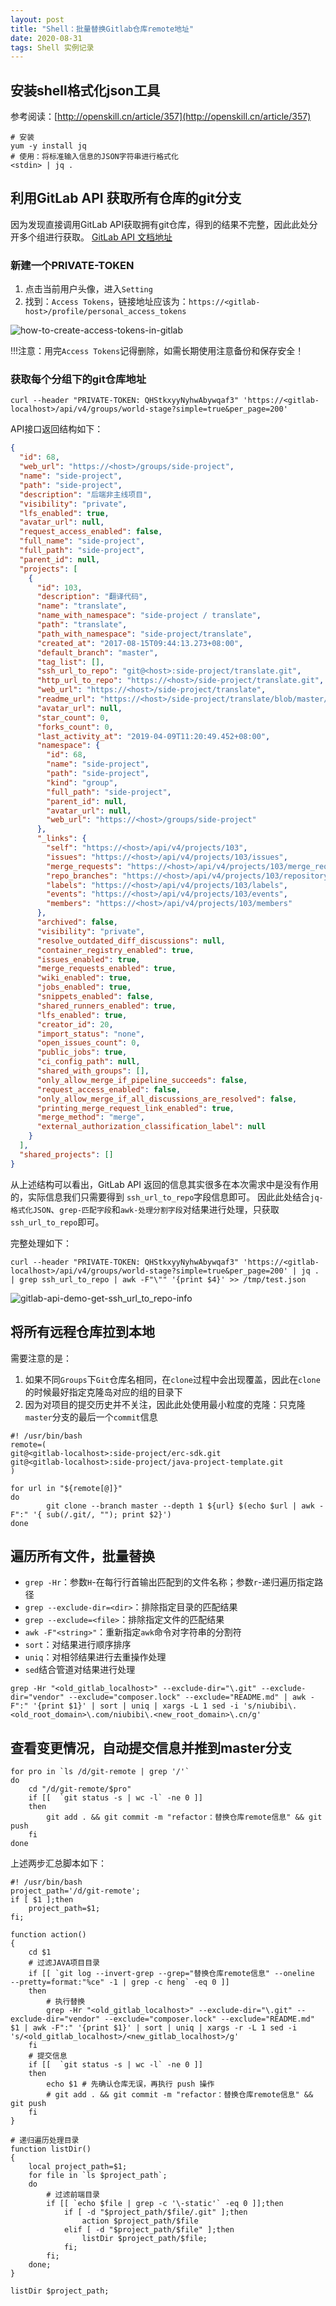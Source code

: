 ```yaml
---
layout: post
title: "Shell：批量替换Gitlab仓库remote地址"
date: 2020-08-31
tags: Shell 实例记录
---
```


## 安装shell格式化json工具
参考阅读：[http://openskill.cn/article/357](http://openskill.cn/article/357)

```shell
# 安装
yum -y install jq
# 使用：将标准输入信息的JSON字符串进行格式化
<stdin> | jq .
```

## 利用GitLab API 获取所有仓库的git分支
因为发现直接调用GitLab API获取拥有git仓库，得到的结果不完整，因此此处分开多个组进行获取。
[GitLab API 文档地址](https://docs.gitlab.com/ee/api/groups.html#list-a-groups-shared-projects)

### 新建一个PRIVATE-TOKEN
1. 点击当前用户头像，进入`Setting`
2. 找到：`Access Tokens`，链接地址应该为：`https://<gitlab-host>/profile/personal_access_tokens`

![how-to-create-access-tokens-in-gitlab](/images/article/gitlab-how-to-create-access-tokens.png)

!!!注意：用完`Access Tokens`记得删除，如需长期使用注意备份和保存安全！

### 获取每个分组下的git仓库地址

```shell
curl --header "PRIVATE-TOKEN: QHStkxyyNyhwAbywqaf3" 'https://<gitlab-localhost>/api/v4/groups/world-stage?simple=true&per_page=200' 
```

API接口返回结构如下：
```json
{
  "id": 68,
  "web_url": "https://<host>/groups/side-project",
  "name": "side-project",
  "path": "side-project",
  "description": "后端非主线项目",
  "visibility": "private",
  "lfs_enabled": true,
  "avatar_url": null,
  "request_access_enabled": false,
  "full_name": "side-project",
  "full_path": "side-project",
  "parent_id": null,
  "projects": [
    {
      "id": 103,
      "description": "翻译代码",
      "name": "translate",
      "name_with_namespace": "side-project / translate",
      "path": "translate",
      "path_with_namespace": "side-project/translate",
      "created_at": "2017-08-15T09:44:13.273+08:00",
      "default_branch": "master",
      "tag_list": [],
      "ssh_url_to_repo": "git@<host>:side-project/translate.git",
      "http_url_to_repo": "https://<host>/side-project/translate.git",
      "web_url": "https://<host>/side-project/translate",
      "readme_url": "https://<host>/side-project/translate/blob/master/README.md",
      "avatar_url": null,
      "star_count": 0,
      "forks_count": 0,
      "last_activity_at": "2019-04-09T11:20:49.452+08:00",
      "namespace": {
        "id": 68,
        "name": "side-project",
        "path": "side-project",
        "kind": "group",
        "full_path": "side-project",
        "parent_id": null,
        "avatar_url": null,
        "web_url": "https://<host>/groups/side-project"
      },
      "_links": {
        "self": "https://<host>/api/v4/projects/103",
        "issues": "https://<host>/api/v4/projects/103/issues",
        "merge_requests": "https://<host>/api/v4/projects/103/merge_requests",
        "repo_branches": "https://<host>/api/v4/projects/103/repository/branches",
        "labels": "https://<host>/api/v4/projects/103/labels",
        "events": "https://<host>/api/v4/projects/103/events",
        "members": "https://<host>/api/v4/projects/103/members"
      },
      "archived": false,
      "visibility": "private",
      "resolve_outdated_diff_discussions": null,
      "container_registry_enabled": true,
      "issues_enabled": true,
      "merge_requests_enabled": true,
      "wiki_enabled": true,
      "jobs_enabled": true,
      "snippets_enabled": false,
      "shared_runners_enabled": true,
      "lfs_enabled": true,
      "creator_id": 20,
      "import_status": "none",
      "open_issues_count": 0,
      "public_jobs": true,
      "ci_config_path": null,
      "shared_with_groups": [],
      "only_allow_merge_if_pipeline_succeeds": false,
      "request_access_enabled": false,
      "only_allow_merge_if_all_discussions_are_resolved": false,
      "printing_merge_request_link_enabled": true,
      "merge_method": "merge",
      "external_authorization_classification_label": null
    }
  ],
  "shared_projects": []
}
```

从上述结构可以看出，GitLab API 返回的信息其实很多在本次需求中是没有作用的，实际信息我们只需要得到 `ssh_url_to_repo`字段信息即可。
因此此处结合`jq-格式化JSON`、`grep-匹配字段`和`awk-处理分割字段`对结果进行处理，只获取`ssh_url_to_repo`即可。

完整处理如下：
```shell
curl --header "PRIVATE-TOKEN: QHStkxyyNyhwAbywqaf3" 'https://<gitlab-localhost>/api/v4/groups/world-stage?simple=true&per_page=200' | jq . | grep ssh_url_to_repo | awk -F"\"" '{print $4}' >> /tmp/test.json
```

![gitlab-api-demo-get-ssh_url_to_repo-info](/images/article/gitlab-api-demo-get-ssh_url_to_repo.png)

## 将所有远程仓库拉到本地
需要注意的是：
1. 如果不同`Groups`下`Git`仓库名相同，在`clone`过程中会出现覆盖，因此在`clone`的时候最好指定克隆岛对应的组的目录下
2. 因为对项目的提交历史并不关注，因此此处使用最小粒度的克隆：只克隆`master`分支的最后一个`commit`信息

```shell
#! /usr/bin/bash
remote=(
git@<gitlab-localhost>:side-project/erc-sdk.git
git@<gitlab-localhost>:side-project/java-project-template.git
)

for url in "${remote[@]}"
do
        git clone --branch master --depth 1 ${url} $(echo $url | awk -F":" '{ sub(/.git/, ""); print $2}')
done
```

## 遍历所有文件，批量替换
- `grep -Hr`：参数`H`-在每行行首输出匹配到的文件名称；参数`r`-递归遍历指定路径
- `grep --exclude-dir=<dir>`：排除指定目录的匹配结果
- `grep --exclude=<file>`：排除指定文件的匹配结果
- `awk -F"<string>"`：重新指定`awk`命令对字符串的分割符
- `sort`：对结果进行顺序排序
- `uniq`：对相邻结果进行去重操作处理
- `sed`结合管道对结果进行处理

```shell
grep -Hr "<old_gitlab_localhost>" --exclude-dir="\.git" --exclude-dir="vendor" --exclude="composer.lock" --exclude="README.md" | awk -F":" '{print $1}' | sort | uniq | xargs -L 1 sed -i 's/niubibi\.<old_root_domain>\.com/niubibi\.<new_root_domain>\.cn/g'
```

## 查看变更情况，自动提交信息并推到master分支
```shell
for pro in `ls /d/git-remote | grep '/'`
do 
    cd "/d/git-remote/$pro"
    if [[  `git status -s | wc -l` -ne 0 ]]
    then 
        git add . && git commit -m "refactor：替换仓库remote信息" && git push
    fi
done
```

上述两步汇总脚本如下：

```shell
#! /usr/bin/bash
project_path='/d/git-remote';
if [ $1 ];then
    project_path=$1;
fi;

function action()
{
    cd $1
    # 过滤JAVA项目目录
    if [[ `git log --invert-grep --grep="替换仓库remote信息" --oneline  --pretty=format:"%ce" -1 | grep -c heng` -eq 0 ]]
    then
        # 执行替换
        grep -Hr "<old_gitlab_localhost>" --exclude-dir="\.git" --exclude-dir="vendor" --exclude="composer.lock" --exclude="README.md" $1 | awk -F":" '{print $1}' | sort | uniq | xargs -r -L 1 sed -i 's/<old_gitlab_localhost>/<new_gitlab_localhost>/g'
    fi
    # 提交信息
    if [[  `git status -s | wc -l` -ne 0 ]]
    then
        echo $1 # 先确认仓库无误，再执行 push 操作
        # git add . && git commit -m "refactor：替换仓库remote信息" && git push
    fi
}

# 递归遍历处理目录
function listDir()
{
    local project_path=$1;
    for file in `ls $project_path`;
    do
        # 过滤前端目录
        if [[ `echo $file | grep -c '\-static'` -eq 0 ]];then
            if [ -d "$project_path/$file/.git" ];then
                action $project_path/$file
            elif [ -d "$project_path/$file" ];then
                listDir $project_path/$file;
            fi;
        fi;
    done;
}

listDir $project_path;
```